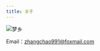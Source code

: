 ```yaml
---
title: 关于
---
```


![梦乡](http://7xthfj.com2.z0.glb.clouddn.com/mountain-final.gif)

Email：[zhangchao991@foxmail.com](mailto:zhangchao991@foxmail.com)